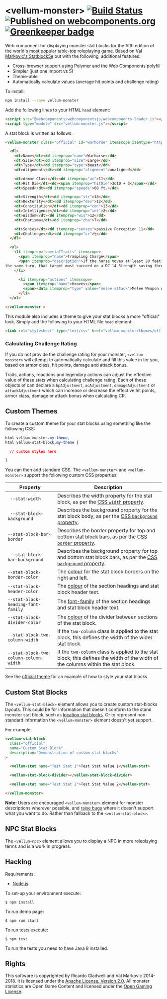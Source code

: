 # &lt;vellum-monster&gt; [![Build Status](https://travis-ci.org/grislyeye/vellum-monster.svg?branch=master)](https://travis-ci.org/grislyeye/vellum-monster) [![Published on webcomponents.org](https://img.shields.io/badge/webcomponents.org-published-blue.svg)](https://www.webcomponents.org/element/grislyeye/vellum-monster) [![Greenkeeper badge](https://badges.greenkeeper.io/grislyeye/vellum-monster.svg)](https://greenkeeper.io/)

Web component for displaying monster stat blocks for the fifth edition of the world's most popular table-top roleplaying game. Based on [Val Markovic's Statblock5e](https://valloric.github.io/statblock5e/) but with the following, additional features:

  * Cross-browser support using Polymer and the Web Components polyfill
  * Simpler (just one import vs 5)
  * Theme-able
  * Automatically calculate values (average hit points and challenge rating)

To install:

```sh
npm install --save vellum-monster
```

Add the following lines to your HTML `head` element:

```html
<script src="@webcomponents/webcomponentsjs/webcomponents-loader.js"></script>
<script type="module" src="vellum-monster.js"></script>
```

A stat block is written as follows:

<!--
```
<custom-element-demo>
  <template>
    <link rel="import" href="vellum-monster.html">
    <next-code-block></next-code-block>
  </template>
</custom-element-demo>
```
-->
```html
<vellum-monster class="official" id="warhorse" itemscope itemtype="https://grislyeye.com/vellum-schemas/monster.html">

  <dl>
    <dt>Name</dt><dd itemprop="name">Warhorse</dd>
    <dt>Size</dt><dd itemprop="size">Large</dd>
    <dt>Type</dt><dd itemprop="type">beast</dd>
    <dt>Alignment</dt><dd itemprop="alignment">unaligned</dd>

    <dt>Armor Class</dt><dd itemprop="ac">11</dd>
    <dt>Hit Die</dt><dd><span itemprop="hitDie">3d10 + 3</span></dd>
    <dt>Speed</dt><dd itemprop="speeds">60 ft.</dd>

    <dt>Strength</dt><dd itemprop="str">18</dd>
    <dt>Dexterity</dt><dd itemprop="dex">12</dd>
    <dt>Constitution</dt><dd itemprop="con">13</dd>
    <dt>Intelligence</dt><dd itemprop="int">2</dd>
    <dt>Wisdom</dt><dd itemprop="wis">12</dd>
    <dt>Charisma</dt><dd itemprop="cha">7</dd>

    <dt>Senses</dt><dd itemprop="senses">passive Perception 11</dd>
    <dt>Challenge</dt><dd itemprop="cr">½</dd>
  </dl>

  <ol>
    <li itemprop="specialTraits" itemscope>
      <span itemprop="name">Trampling Charge</span>
      <span itemprop="description">If the horse moves at least 20 feet straight toward a creature and then hits it with a hooves attack on
the same turn, that target must succeed on a DC 14 Strength saving throw or be knocked prone. If the target is prone, the horse can make another attack with its hooves against it as a bonus action.</span>
    </li>

      <li itemprop="actions" itemscope>
        <span itemprop="name">Hooves</span>
        <span><data itemprop="type" value="melee-attack">Melee Weapon Attack</data>: <span itemprop="bonus">+4</span> to hit, reach <span itemprop="reach">5 ft.</span>, <span itemprop="target">one target</span>. Hit: <span itemprop="damage">11 (2d6 + 4)</span> <span itemprop="damageType">bludgeoning</span> damage.</span>
      </li>
  </ol>

</vellum-monster >
```

This module also includes a theme to give your stat blocks a more "official" look. Simply add the following to your HTML file `head` element:

```html
<link rel="stylesheet" type="text/css" href="vellum-monster/themes/official/style.css">
```

### Calculating Challenge Rating

If you do not provide the challenge rating for your monster, `<vellum-monster>` will attempt to automatically calculate and fill this value in for you, based on armor class, hit points, damage and attack bonus.

Traits, actions, reactions and legendary actions can adjust the effective value of these stats when calculating challenge rating. Each of these objects of can declare a `hpAdjustment`, `acAdjustment`, `damageAdjustment` or `attackAdjustment` which can increase or decrease the effective hit points, armor class, damage or attack bonus when calculating CR.

## Custom Themes

To create a custom theme for your stat blocks using something like the following CSS:

```css
html vellum-monster.my-theme,
html vellum-stat-block.my-theme {

  // custom styles here

}
```

You can then add standard CSS. The `<vellum-monster>` and `<vellum-monster>` support the following custom CSS properties:

| Property                               | Description
| -------------------------------------- | ---
| ` --stat-width`                        | Describes the width property for the stat block, as per the [CSS `width` property](https://developer.mozilla.org/en/docs/Web/CSS/width).
| ` --stat-block-background`             | Describes the background property for the stat block body, as per the [CSS `background` property](https://developer.mozilla.org/en/docs/Web/CSS/background).
| `--stat-block-bar-border`              | Describes the border property for top and bottom stat block bars, as per the [CSS `border` property](https://developer.mozilla.org/en/docs/Web/CSS/border).
| ` --stat-block-bar-background`         | Describes the background property for top and bottom stat block bars, as per the [CSS `background` property](https://developer.mozilla.org/en/docs/Web/CSS/background).
| `--stat-block-border-color`            | The [colour](https://developer.mozilla.org/en-US/docs/Web/CSS/color) for the stat block borders on the right and left.
| `--stat-block-header-color`            | The [colour](https://developer.mozilla.org/en-US/docs/Web/CSS/color) of the section headings and stat block header text.
| `--stat-block-heading-font-family`     | The [font-family](https://developer.mozilla.org/en-US/docs/Web/CSS/font-family) of the section headings and stat block header text.
| `--stat-block-divider-color`           | The [colour](https://developer.mozilla.org/en-US/docs/Web/CSS/color) of the divider between sections of the stat block.
| `--stat-block-two-column-width`        | If the `two-column` class is applied to the stat block, this defines the width of the wider stat block.
| `--stat-block-two-column-column-width` | If the `two-column` class is applied to the stat block, this defines the width of the width of the columns within the stat block.

See the [official theme](https://github.com/grislyeye/vellum-monster/blob/master/themes/official/style.css) for an example of how to style your stat blocks

## Custom Stat Blocks

The `<vellum-stat-block>` element allows you to create custom stat-blocks layouts. This could be for information that doesn't conform to the stand monster stat block, such as [location stat blocks](https://imgur.com/a/aIVfv). Or to represent non-standard information the `<vellum-monster>` element doesn't yet support.

For example:

```html
<vellum-stat-block
  class="official"
  name="Custom Stat Block"
  description="Demonstration of custom stat blocks"
>

  <vellum-stat name="Test Stat 1">Test Stat Value 1</vellum-stat>

  <vellum-stat-block-divider></vellum-stat-block-divider>

  <vellum-stat name="Test Stat 2">Test Stat Value 2</vellum-stat>

</vellum-monster>
```

**Note:** Users are encouraged `<vellum-monster>` element for monster descriptions wherever possible, and [raise bugs](https://github.com/grislyeye/vellum-stat-block/issues/new) where it doesn't support what you want to do. Rather than fallback to the `<vellum-stat-block>`.

## NPC Stat Blocks

The `<vellum-npc>` element allows you to display a NPC in more roleplaying terms and is a work in progress.

## Hacking

Requirements:

  * [Node.js](http://nodejs.org/)

To set-up your environment execute:

    $ npm install

To run demo page:

    $ npm run start

To run tests execute:

    $ npm test

To run the tests you need to have Java 8 installed.

## Rights

This software is copyrighted by Ricardo Gladwell and Val Markovic 2014-2018. It is licensed under the [Apache License, Version 2.0](LICENSE.txt). All monster statistics are Open Game Content and licensed under the [Open Gaming License](OGL.txt).
